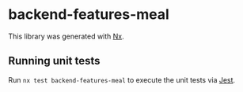 # backend-features-meal

This library was generated with [Nx](https://nx.dev).

## Running unit tests

Run `nx test backend-features-meal` to execute the unit tests via [Jest](https://jestjs.io).
